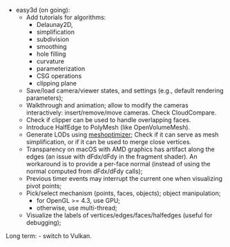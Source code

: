 * easy3d (on going):
    - Add tutorials for algorithms:
        - Delaunay2D,
        - simplification
        - subdivision
        - smoothing
        - hole filling
        - curvature
        - parameterization
        - CSG operations
        - clipping plane
    - Save/load camera/viewer states, and settings (e.g., default rendering parameters);
    - Walkthrough and animation; allow to modify the cameras interactively: insert/remove/move cameras. Check CloudCompare.
    - Check if clipper can be used to handle overlapping faces.
    - Introduce HalfEdge to PolyMesh (like OpenVolumeMesh).
    - Generate LODs using [meshoptimizer](https://github.com/zeux/meshoptimizer); Check if it can serve as mesh 
      simplification, or if it can be used to merge close vertices.
    - Transparency on macOS with AMD graphics has artifact along the edges (an issue with dFdx/dFdy in the fragment shader). 
      An workaround is to provide a per-face normal (instead of using the normal computed from dFdx/dFdy calls);
    - Previous timer events may interrupt the current one when visualizing pivot points;
	- Pick/select mechanism (points, faces, objects); object manipulation;
	    * for OpenGL >= 4.3, use GPU;
	    * otherwise, use multi-thread;
	- Visualize the labels of vertices/edges/faces/halfedges (useful for debugging);
	    
Long term:
    - switch to Vulkan.